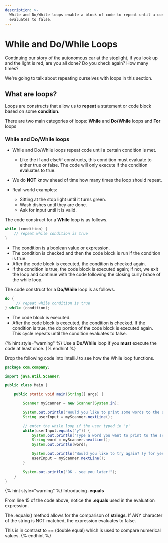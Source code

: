 ```yaml
---
description: >-
  While and Do/While loops enable a block of code to repeat until a condition
  evaluates to false.
---
```


# While and Do/While Loops

Continuing our story of the autonomous car at the stoplight, if you look up and the light is red, are you all done? Do you check again? How many times? 

We're going to talk about repeating ourselves with loops in this section.

## What are loops?

Loops are constructs that allow us to **repeat** a statement or code block based on some **condition**.

There are two main categories of loops:  **While** and **Do/While** loops and **For** loops

### While and Do/While loops

* While and Do/While loops repeat code until a certain condition is met.
  * Like the if and else/if constructs, this condition must evaluate to either true or false. The code will only execute if the condition evaluates to true. 
* We do **NOT** know ahead of time how many times the loop should repeat.
* Real-world examples:

  * Sitting at the stop light until it turns green.
  * Wash dishes until they are done. 
  * Ask for input until it is valid.

The code construct for a  **While** loop is as follows.

```java
while (condition) {
    // repeat while condition is true
}
```

* The condition is a boolean value or expression.
* The condition is checked and then the code block is run if the condition is true.
* After the code block is executed, the condition is checked again.
* If the condition is true, the code block is executed again; if not, we exit the loop and continue with the code following the closing curly brace of the while loop.

The code construct for a **Do/While** loop is as follows.

```java
do {
     // repeat while condition is true
} while (condition);

```

* The code block is executed.
* After the code block is executed, the condition is checked. If the condition is true, the do portion of the code block is executed again. This cycle repeats until the condition evaluates to false.

{% hint style="warning" %}
Use a **Do/While** loop if you **must** execute the code at least once. 
{% endhint %}

Drop the following code into IntelliJ to see how the While loop functions.

```java
package com.company;

import java.util.Scanner;

public class Main {

    public static void main(String[] args) {

        Scanner myScanner = new Scanner(System.in);

        System.out.println("Would you like to print some words to the screen? (y for yes)");
        String userInput = myScanner.nextLine();

        // enter the while loop if the user typed in 'y'
        while(userInput.equals("y")) {
            System.out.println("Type a word you want to print to the screen:");
            String word = myScanner.nextLine();
            System.out.println(word);

            System.out.println("Would you like to try again? (y for yes)");
            userInput = myScanner.nextLine();
        }

        System.out.println("OK - see you later!");
    }
}
```

{% hint style="warning" %}
Introducing **.equals**

From line 15 of the code above, notice the **.equals** used in the evaluation expression. 

The .equals\(\) method allows for the comparison of **strings**. If ANY character of the string is NOT matched, the expression evaluates to false. 

This is in contrast to == \(double equal\) which is used to compare numerical values. 
{% endhint %}

